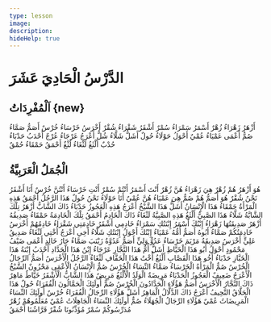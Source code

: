 ```yaml
---
type: lesson
image:
description:
hideHelp: true
---
```


# الدَّرْسُ الْحَادِيَ عَشَرَ

## اَلْمُفْرِدَاتُ {new}

أَزْهَرُ
زَهْرَاءُ
زُهْرٌ
أَسْمَرُ
سَمْرَاءُ
سُمْرٌ
أَشْقَرُ
شَقْرَاءُ
شُقْرٌ
أَخْرَسُ
خَرْسَاءُ
خُرْسٌ
أَصَمُّ
صَمَّاءُ
صُمٌّ
أَعْمَى
عَمْيَاءُ
عُمْيٌ
أَحْوَلُ
حَوْلَاءُ
حُولٌ
أَشَلُّ
شَلَّاءُ
شُلٌّ
أَعْرَجُ
عَرْجَاءُ
عُرْجٌ
أَحْدَبُ
حَدْبَاءُ
حُدْبٌ
أَلْثَغُ
لَثْغَاءُ
لُثْغٌ
أَحْمَقُ
حَمْقَاءُ
حُمْقٌ

## الْجُمَلُ الْعَرَبِيَّةُ

هُوَ أَزْهَرُ
هُمْ زُهْرٌ
هِيَ زَهْرَاءُ
هُنَّ زُهْرٌ
أَنْتَ أَسْمَرُ
أَنْتُمْ سُمْرٌ
أَنْتِ خَرْسَاءُ
أَنْتُنَّ خُرْسٌ
أَنَا أَشْقَرُ
نَحْنُ شُقْرٌ
هُوَ أَصَمُّ
هُمْ صُمٌّ
هِيَ عَمْيَاءُ
هُنَّ عُمْيٌ
أَنَا حَوْلَاءُ
نَحْنُ حُولٌ
هَذَا الرَّجُلُ أَحْمَقُ
هَذِهِ الْمَرْأَةُ حَمْقَاءُ
هَذَا الْإِنْسَانُ أَشَلُّ
هَذَا الشَّيْخُ أَعْرَجُ
هَذِهِ الْعَجُوزُ حَدْبَاءُ
ذَاكَ الشَّابُّ أَزْهَرُ
تِلْكَ الشَّابَّةُ شَلَّاءُ
هَذَا الصَّبِيُّ أَلْثَغُ
هَذِهِ الصَّبِيَّةُ لَثْغَاءُ
ذَاكَ الْخَادِمُ أَحْمَقُ
تِلْكَ الْخَادِمَةُ حَمْقَاءُ
صَدِيقُهُ أَزْهَرُ
صَدِيقَتُهَا زَهْرَاءُ
إِبْنُكَ أَسْمَرُ
إِبْنَتُكِ سَمْرَاءُ
خَادِمِي أَشْقَرُ
خَادِمَتِي شَقْرَاءُ
خَادِمُهُمْ أَخْرَسُ
خَادِمَتُكُمْ صَمَّاءُ
أَبُوهُ أَصَمُّ
أُمُّهُ عَمْيَاءُ
إِبْنُكَ أَحْوَلُ
إِبْنَتُكِ شَلَّاءُ
أَخِي أَعْرَجُ
أُخْتِي لَثْغَاءُ
صَدِيقُ عَلِيٍّ أَخْرَسُ
صَدِيقَةُ مَرْيَمَ خَرْسَاءُ
عَدُوُّ وَلِيٍّ أَصَمُّ
عَدُوَّةُ زَيْنَبَ صَمَّاءُ
جَارُ خَالِدٍ أَعْمَى
ضَيْفُ مَحْمُودٍ أَحْوَلُ
أَبُو هَذَا الْخَيَّاطِ أَشَلُّ
أُمُّ هَذَا النَّجَّارِ عَرْجَاءُ
إِبْنُ هَذَا الْحَدَّادِ أَحْدَبُ
إِبْنَةُ هَذَا الْخَبَّازِ حَدْبَاءُ
أَخُو هَذَا الْقَصَّابِ أَلْثَغُ
أُخْتُ هَذَا الْخَفَّافِ لَثْغَاءُ
الرَّجُلُ الْأَخْرَسُ أَصَمُّ
الرِّجَالُ الْخُرْسُ صُمٌّ
الْمَرْأَةُ الْخَرْسَاءُ صَمَّاءُ
النِّسَاءُ الْخُرْسُ صُمٌّ
الْإِنْسَانُ الْأَعْمَى مَحْزُونٌ
الشَّيْخُ الْأَعْرَجُ ضَعِيفٌ
الْعَجُوزُ الْحَدْبَاءُ مَرِيضَةٌ
الْوَلَدُ الْأَلْثَغُ مَرِيضٌ
هَذَا الشَّابُّ الْأَشْقَرُ خَيَّاطٌ مَاهِرٌ
ذَاكَ النَّجَّارُ الْأَخْرَسُ أَصَمُّ
هَؤُلَاءِ الْحَدَّادُونَ الْخُرْسُ صُمٌّ
أُولَئِكَ الْحَمَّالُونَ الْفُقَرَاءُ حُولٌ
هَذَا الْحَلَّاقُ النَّحِيفُ أَعْرَجُ
ذَاكَ الدَّلَّالُ الْمَاهِرُ أَشَلُّ
هَؤُلَاءِ الرِّجَالُ الْفُقَرَاءُ خُرْسٌ
أُولَئِكَ النِّسَاءُ الْمَرِيضَاتُ عُمْيٌ
هَؤُلَاءِ الرِّجَالُ الْجُهَلَاءُ صُمٌّ
أُولَئِكَ النِّسَاءُ الْجَاهِلَاتُ عُمْيٌ
مُعَلِّمُوهُمْ زُهْرٌ
مُدَرِّسُوكُمْ سُمْرٌ
مُؤَذِّنُونَا شُقْرٌ
فَرَّاشُنَا أَحْمَقُ
